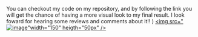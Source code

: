 You can checkout my code on my repository, and by following the link you will get the chance of having a more visual look to my final result. I look foward for hearing some
reviews and comments about it!! ) 
<a href="https://blissful-bhaskara-296940.netlify.app/"><img src="![image](https://user-images.githubusercontent.com/81932784/124680595-17797680-de9d-11eb-9fca-fd1607cbffbb.png)"width="150" heigth="50px" /> </a>
